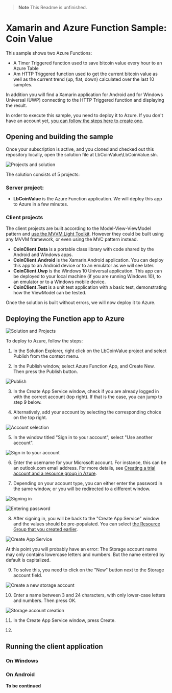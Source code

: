 > **Note** This Readme is unfinished.

# Xamarin and Azure Function Sample: Coin Value

This sample shows two Azure Functions:

- A Timer Triggered function used to save bitcoin value every hour to an Azure Table
- Am HTTP Triggered function used to get the current bitcoin value as well as the current trend (up, flat, down) calculated over the last 10 samples.

In addition you will find a Xamarin application for Android and for Windows Universal (UWP) connecting to the HTTP Triggered function and displaying the result.

In order to execute this sample, you need to deploy it to Azure. If you don't have an account yet, [you can follow the steps here to create one](trial-account.md).

## Opening and building the sample

Once your subscription is active, and you cloned and checked out this repository locally, open the solution file at LbCoinValue\LbCoinValue.sln.

![Projects and solution](./Doc/2017-09-05_10-09-26.png)

The solution consists of 5 projects:

### Server project:

* **LbCoinValue** is the Azure Function application. We will deploy this app to Azure in a few minutes.

### Client projects

The client projects are built according to the Model-View-ViewModel pattern and [use the MVVM Light Toolkit](http://www.mvvmlight.net). However they could be built using any MVVM framework, or even using the MVC pattern instead. 

* **CoinClient.Data** is a portable class library with code shared by the Android and Windows apps.
* **CoinClient.Android** is the Xamarin.Android application. You can deploy this app to an Android device or to an emulator as we will see later.
* **CoinClient.Uwp** is the Windows 10 Universal application. This app can be deployed to your local machine (if you are running Windows 10), to an emulator or to a Windows mobile device.
* **CoinClient.Test** is a unit test application with a basic test, demonstrating how the ViewModel can be tested.

Once the solution is built without errors, we will now deploy it to Azure.

## Deploying the Function app to Azure

![Solution and Projects](./Doc/2017-09-05_10-42-44.png)

To deploy to Azure, follow the steps:

1. In the Solution Explorer, right click on the LbCoinValue project and select Publish from the context menu.

2. In the Publish window, select Azure Function App, and Create New. Then press the Publish button.

![Publish](./Doc/2017-09-05_10-45-08.png)

3. In the Create App Service window, check if you are already logged in with the correct account (top right). If that is the case, you can jump to step 9 below.

4. Alternatively, add your account by selecting the corresponding choice on the top right.

![Account selection](./Doc/2017-09-05_10-52-49.png)

5. In the window titled "Sign in to your account", select "Use another account".

![Sign in to your account](./Doc/2017-09-05_11-00-32.png)

6. Enter the username for your Microsoft account. For instance, this can be an outlook.com email address. For more details, see [Creating a trial account and a resource group in Azure](trial-account.md).

7. Depending on your account type, you can either enter the password in the same window, or you will be redirected to a different window.

![Signing in](./Doc/2017-09-05_11-11-55.png)

![Entering password](./Doc/2017-09-05_11-13-34.png)

8. After signing in, you will be back to the "Create App Service" window and the values should be pre-populated. You can select [the Resource Group that you created earlier](trial-account.md).

![Create App Service](./Doc/2017-09-05_12-09-35.png)

At this point you will probably have an error: The Storage account name may only contains lowercase letters and numbers. But the name entered by default is capitalized.

9. To solve this, you need to click on the "New" button next to the Storage account field.

![Create a new storage account](./Doc/2017-09-05_12-17-55.png)

10. Enter a name between 3 and 24 characters, with only lower-case letters and numbers. Then press OK.

![Storage account creation](./Doc/2017-09-05_12-19-56.png)

11. In the Create App Service window, press Create.

12. 


## Running the client application

### On Windows

### On Android

**To be continued**

